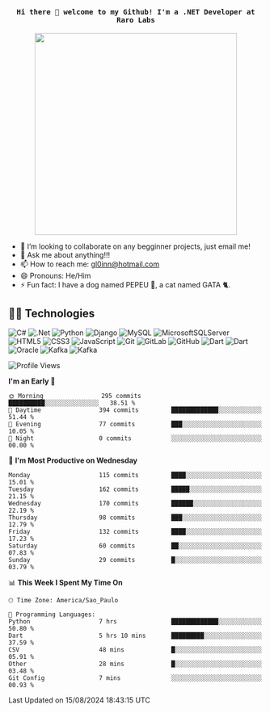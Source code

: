 <h4 align="center"><samp> Hi there 👋  welcome to my Github! I'm a .NET Developer at Raro Labs </samp></h4>

<p align="center">
  <img height = '400' src="https://media3.giphy.com/media/qgQUggAC3Pfv687qPC/giphy.gif">
</p>


<!--<p align="center">
<a href= "https://dev.to/ari_hacks"><img src="https://img.icons8.com/windows/32/000000/dev.png"/></a>
<a href= "https://twitter.com/ari_hacks"><img src="https://img.icons8.com/material-outlined/32/000000/twitter.png"/></a>
<a href= "https://ko-fi.com/ari_hacks"><img src="https://img.icons8.com/pastel-glyph/32/000000/like--v1.png"/></a>
</p>
-->
- 👯 I’m looking to collaborate on any begginner projects, just email me!
- 💬 Ask me about anything!!!
- 📫 How to reach me: gl0inn@hotmail.com
- 😄 Pronouns: He/Him
- ⚡ Fun fact: I have a dog named PEPEU 🌭, a cat named GATA 🐈.

## 🧙🏻 Technologies  

![C#](https://img.shields.io/badge/c%23-%23239120.svg?style=for-the-badge&logo=c-sharp&logoColor=white)
![.Net](https://img.shields.io/badge/.NET-5C2D91?style=for-the-badge&logo=.net&logoColor=white)
![Python](https://img.shields.io/badge/python-3670A0?style=for-the-badge&logo=python&logoColor=ffdd54)
![Django](https://img.shields.io/badge/django-%23092E20.svg?style=for-the-badge&logo=django&logoColor=white)
![MySQL](https://img.shields.io/badge/mysql-%2300f.svg?style=for-the-badge&logo=mysql&logoColor=white)
![MicrosoftSQLServer](https://img.shields.io/badge/Microsoft%20SQL%20Sever-CC2927?style=for-the-badge&logo=microsoft%20sql%20server&logoColor=white)
![HTML5](https://img.shields.io/badge/html5-%23E34F26.svg?style=for-the-badge&logo=html5&logoColor=white)
![CSS3](https://img.shields.io/badge/css3-%231572B6.svg?style=for-the-badge&logo=css3&logoColor=white)
![JavaScript](https://img.shields.io/badge/javascript-%23323330.svg?style=for-the-badge&logo=javascript&logoColor=%23F7DF1E)
![Git](https://img.shields.io/badge/git-%23F05033.svg?style=for-the-badge&logo=git&logoColor=white)
![GitLab](https://img.shields.io/badge/gitlab-%23181717.svg?style=for-the-badge&logo=gitlab&logoColor=white)
![GitHub](https://img.shields.io/badge/github-%23121011.svg?style=for-the-badge&logo=github&logoColor=white)
![Dart](https://img.shields.io/badge/Dart-0175C2?style=for-the-badge&logo=dart&logoColor=white)
![Dart](https://img.shields.io/badge/Flutter-02569B?style=for-the-badge&logo=flutter&logoColor=white)
![Oracle](https://img.shields.io/badge/Oracle-F80000?style=for-the-badge&logo=oracle&logoColor=black)
![Kafka](https://img.shields.io/badge/Apache_Kafka-231F20?style=for-the-badge&logo=apache-kafka&logoColor=white)
![Kafka](https://img.shields.io/badge/rabbitmq-%23FF6600.svg?&style=for-the-badge&logo=rabbitmq&logoColor=white)


<!--START_SECTION:waka-->
![Profile Views](http://img.shields.io/badge/Profile%20Views-19-blue)

**I'm an Early 🐤** 

```text
🌞 Morning                295 commits         ██████████░░░░░░░░░░░░░░░   38.51 % 
🌆 Daytime                394 commits         █████████████░░░░░░░░░░░░   51.44 % 
🌃 Evening                77 commits          ███░░░░░░░░░░░░░░░░░░░░░░   10.05 % 
🌙 Night                  0 commits           ░░░░░░░░░░░░░░░░░░░░░░░░░   00.00 % 
```
📅 **I'm Most Productive on Wednesday** 

```text
Monday                   115 commits         ████░░░░░░░░░░░░░░░░░░░░░   15.01 % 
Tuesday                  162 commits         █████░░░░░░░░░░░░░░░░░░░░   21.15 % 
Wednesday                170 commits         ██████░░░░░░░░░░░░░░░░░░░   22.19 % 
Thursday                 98 commits          ███░░░░░░░░░░░░░░░░░░░░░░   12.79 % 
Friday                   132 commits         ████░░░░░░░░░░░░░░░░░░░░░   17.23 % 
Saturday                 60 commits          ██░░░░░░░░░░░░░░░░░░░░░░░   07.83 % 
Sunday                   29 commits          █░░░░░░░░░░░░░░░░░░░░░░░░   03.79 % 
```


📊 **This Week I Spent My Time On** 

```text
🕑︎ Time Zone: America/Sao_Paulo

💬 Programming Languages: 
Python                   7 hrs               █████████████░░░░░░░░░░░░   50.80 % 
Dart                     5 hrs 10 mins       █████████░░░░░░░░░░░░░░░░   37.59 % 
CSV                      48 mins             █░░░░░░░░░░░░░░░░░░░░░░░░   05.91 % 
Other                    28 mins             █░░░░░░░░░░░░░░░░░░░░░░░░   03.48 % 
Git Config               7 mins              ░░░░░░░░░░░░░░░░░░░░░░░░░   00.93 % 
```


 Last Updated on 15/08/2024 18:43:15 UTC
<!--END_SECTION:waka-->

